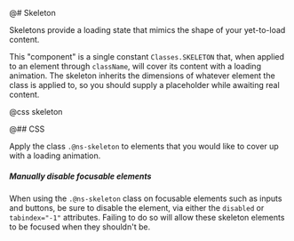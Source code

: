 @# Skeleton

Skeletons provide a loading state that mimics the shape of your yet-to-load content.

This "component" is a single constant `Classes.SKELETON` that, when applied to
an element through `className`, will cover its content with a loading animation.
The skeleton inherits the dimensions of whatever element the class is applied
to, so you should supply a placeholder while awaiting real content.

@css skeleton

@## CSS

Apply the class `.@ns-skeleton` to elements that you would like to cover up with
a loading animation.

<div class="@ns-callout @ns-intent-warning @ns-icon-warning-sign @ns-callout-has-body-content">
    <h5 class="@ns-heading">Manually disable focusable elements</h5>

When using the `.@ns-skeleton` class on focusable elements such as inputs and buttons, be sure to disable the element,
via either the `disabled` or `tabindex="-1"` attributes. Failing to do so will allow these skeleton elements to be
focused when they shouldn't be.

</div>
